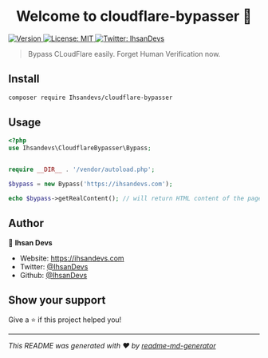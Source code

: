 <h1 align="center">Welcome to cloudflare-bypasser 👋</h1>
<p>
  <a href="https://www.npmjs.com/package/cloudflare-bypasser" target="_blank">
    <img alt="Version" src="https://img.shields.io/npm/v/cloudflare-bypasser.svg">
  </a>
  <a href="#" target="_blank">
    <img alt="License: MIT" src="https://img.shields.io/badge/License-MIT-yellow.svg" />
  </a>
  <a href="https://twitter.com/IhsanDevs" target="_blank">
    <img alt="Twitter: IhsanDevs" src="https://img.shields.io/twitter/follow/IhsanDevs.svg?style=social" />
  </a>
</p>

> Bypass CLoudFlare easily. Forget Human Verification now.

## Install

```sh
composer require Ihsandevs/cloudflare-bypasser
```
## Usage
```php
<?php 
use Ihsandevs\CloudflareBypasser\Bypass;


require __DIR__ . '/vendor/autoload.php';

$bypass = new Bypass('https://ihsandevs.com');

echo $bypass->getRealContent(); // will return HTML content of the page
```
## Author

👤 **Ihsan Devs**

* Website: https://ihsandevs.com
* Twitter: [@IhsanDevs](https://twitter.com/IhsanDevs)
* Github: [@IhsanDevs](https://github.com/IhsanDevs)

## Show your support

Give a ⭐️ if this project helped you!

***
_This README was generated with ❤️ by [readme-md-generator](https://github.com/kefranabg/readme-md-generator)_